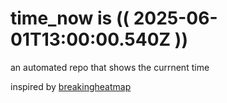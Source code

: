 # time_now is (( 2025-06-01T13:00:00.540Z ))

an automated repo that shows the currnent time

inspired by [breakingheatmap](https://github.com/breakingheatmap/breakingheatmap)